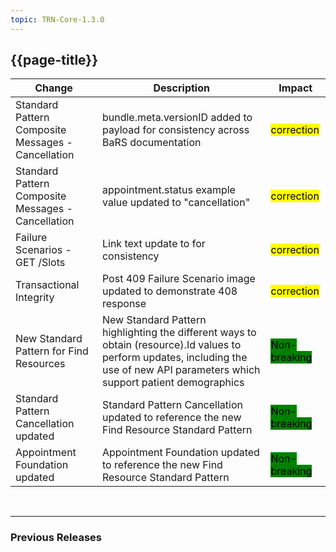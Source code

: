 ```yaml
---
topic: TRN-Core-1.3.0
---
```


## {{page-title}}

| Change                                   | Description                            | Impact                          | 
|------------------------------------------|----------------------------------------|---------------------------------|
| Standard Pattern Composite Messages - Cancellation  | bundle.meta.versionID added to payload for consistency across BaRS documentation|    <mark style="background-color: Yellow">correction</mark>  | 
| Standard Pattern Composite Messages - Cancellation  | appointment.status example value updated to "cancellation" |    <mark style="background-color: Yellow">correction</mark>  | 
| Failure Scenarios - GET /Slots | Link text <FHIR instant> update to <FHIR dateTime> for consistency|    <mark style="background-color: Yellow">correction</mark>  | 
| Transactional Integrity | Post 409 Failure Scenario image updated to demonstrate 408 response |    <mark style="background-color: Yellow">correction</mark>  |
| New Standard Pattern for Find Resources | New Standard Pattern highlighting the different ways to obtain (resource).Id values to perform updates, including the use of new API parameters which support patient demographics |    <mark style="background-color: Green">Non-breaking</mark>  |
| Standard Pattern Cancellation updated | Standard Pattern Cancellation updated to reference the new Find Resource Standard Pattern |    <mark style="background-color: Green">Non-breaking</mark>  |
| Appointment Foundation updated | Appointment Foundation updated to reference the new Find Resource Standard Pattern |    <mark style="background-color: Green">Non-breaking</mark>  |

<br>
<hr>

### Previous Releases